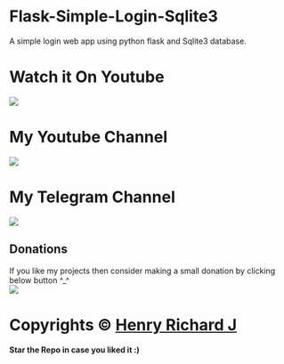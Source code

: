 # Flask-Simple-Login-Sqlite3
A simple login web app using python flask and Sqlite3 database.

# Watch it On Youtube
[![](https://img.shields.io/badge/Watch%20Now-red?style=for-the-badge&logo=YouTube)](https://youtu.be/qSLPsvb1U_s)

# My Youtube Channel
[![](https://img.shields.io/badge/Subscribe-red?style=for-the-badge&logo=YouTube)](https://www.youtube.com/channel/UCVGasc5jr45eZUpZNHvbtWQ)

# My Telegram Channel
[![](https://img.shields.io/badge/Telegram-Join%20Now-blue?style=for-the-badge&logo=Telegram)](https://t.me/cracked4free)

## Donations
If you like my projects then consider making a small donation by clicking below button ^_^
<br/>
[![](https://img.shields.io/badge/Donate-Paypal-blue?style=for-the-badge&logo=paypal)](https://www.paypal.com/paypalme/henryrics)

# Copyrights © [Henry Richard J](https://github.com/henry-richard7)
#### Star the Repo in case you liked it :)
